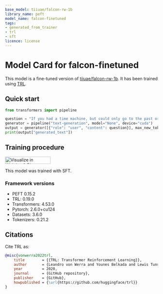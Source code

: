 ```yaml
---
base_model: tiiuae/falcon-rw-1b
library_name: peft
model_name: falcon-finetuned
tags:
- generated_from_trainer
- trl
- sft
licence: license
---
```


# Model Card for falcon-finetuned

This model is a fine-tuned version of [tiiuae/falcon-rw-1b](https://huggingface.co/tiiuae/falcon-rw-1b).
It has been trained using [TRL](https://github.com/huggingface/trl).

## Quick start

```python
from transformers import pipeline

question = "If you had a time machine, but could only go to the past or the future once and never return, which would you choose and why?"
generator = pipeline("text-generation", model="None", device="cuda")
output = generator([{"role": "user", "content": question}], max_new_tokens=128, return_full_text=False)[0]
print(output["generated_text"])
```

## Training procedure

[<img src="https://raw.githubusercontent.com/wandb/assets/main/wandb-github-badge-28.svg" alt="Visualize in Weights & Biases" width="150" height="24"/>](https://wandb.ai/taanmallik3000-jadavpur-university/huggingface/runs/g2y04n2w) 


This model was trained with SFT.

### Framework versions

- PEFT 0.15.2
- TRL: 0.19.0
- Transformers: 4.53.0
- Pytorch: 2.6.0+cu124
- Datasets: 3.6.0
- Tokenizers: 0.21.2

## Citations



Cite TRL as:
    
```bibtex
@misc{vonwerra2022trl,
	title        = {{TRL: Transformer Reinforcement Learning}},
	author       = {Leandro von Werra and Younes Belkada and Lewis Tunstall and Edward Beeching and Tristan Thrush and Nathan Lambert and Shengyi Huang and Kashif Rasul and Quentin Gallou{\'e}dec},
	year         = 2020,
	journal      = {GitHub repository},
	publisher    = {GitHub},
	howpublished = {\url{https://github.com/huggingface/trl}}
}
```